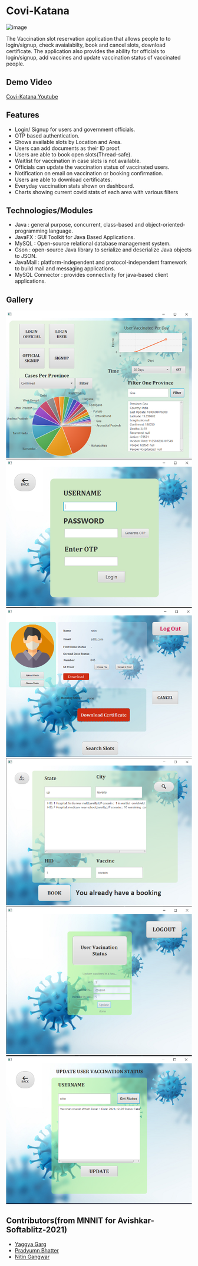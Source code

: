# Covi-Katana
![image](https://user-images.githubusercontent.com/69039369/147471418-8df9c4a4-4fb1-466f-b2f2-ea24551a78ae.png)

The Vaccination slot reservation application that allows people to to login/signup, check avaialabilty, book and cancel slots, download certificate. The application also provides the ability for officials to login/signup, add vaccines and update vaccination status of vaccinated people.

## Demo Video
[Covi-Katana Youtube](https://youtu.be/N2HocASgAHI)
## Features
* Login/ Signup for users and government officials.
* OTP based authentication.
* Shows available slots by Location and Area.
* Users can add documents as their ID proof.
* Users are able to book open slots(Thread-safe).
* Waitlist for vaccination in case slots is not available.
* Officials can update the vaccination status of vaccinated users.
* Notification on email on vaccination or booking confirmation.
* Users are able to download certificates.
* Everyday vaccination stats shown on dashboard.
* Charts showing current covid stats of each area with various filters

 ## Technologies/Modules    
* Java      	     : general purpose, concurrent, class-based and object-oriented-programming language.
* JavaFX    	     : GUI Toolkit for Java Based Applications.
* MySQL   	       : Open-source relational database management system. 
* Gson            : open-source Java library to serialize and deserialize Java objects to JSON.
* JavaMail        : platform-independent and protocol-independent framework to build mail and messaging applications.
* MySQL Connector : provides connectivity for java-based client applications.
 ## Gallery
![Screenshot](https://github.com/yaggya01/Softa_Covid/blob/master/Softa_Covid_Client/Photos/photo1.png)
![Screenshot](https://github.com/yaggya01/Softa_Covid/blob/master/Softa_Covid_Client/Photos/photo2.png)
![Screenshot](https://github.com/yaggya01/Softa_Covid/blob/master/Softa_Covid_Client/Photos/photo3.png)
![Screenshot](https://github.com/yaggya01/Softa_Covid/blob/master/Softa_Covid_Client/Photos/photo4.png)
![Screenshot](https://github.com/yaggya01/Softa_Covid/blob/master/Softa_Covid_Client/Photos/photo5.png)
![Screenshot](https://github.com/yaggya01/Softa_Covid/blob/master/Softa_Covid_Client/Photos/photo6.png)

## Contributors(from MNNIT for Avishkar-Softablitz-2021) 
* [Yaggya Garg](https://www.linkedin.com/in/yaggya-garg-08a356202/)
* [Pradyumn Bhatter](https://www.linkedin.com/in/pradyumn-bhatter-123985ab/)
* [Nitin Gangwar](https://www.linkedin.com/in/nitin-gangwar-4253b71b7/)
